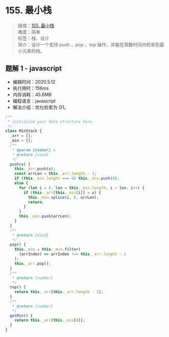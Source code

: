 # 155. 最小栈

> 链接：[155. 最小栈](https://leetcode-cn.com/problems/min-stack/)  
> 难度：简单  
> 标签：栈、设计  
> 简介：设计一个支持 push ，pop ，top 操作，并能在常数时间内检索到最小元素的栈。

## 题解 1 - javascript

- 编辑时间：2020.5.12
- 执行用时：156ms
- 内存消耗：45.6MB
- 编程语言：javascript
- 解法介绍：优化检索为 O1。

```javascript
/**
 * initialize your data structure here.
 */
class MinStack {
  _arr = [];
  _min = [];
  /**
   * @param {number} x
   * @return {void}
   */
  push(x) {
    this._arr.push(x);
    const arrLen = this._arr.length - 1;
    if (this._min.length === 0) this._min.push(0);
    else {
      for (let i = 0, len = this._min.length; i < len; i++) {
        if (this._arr[this._min[i]] > x) {
          this._min.splice(i, 0, arrLen);
          return;
        }
      }
      this._min.push(arrLen);
    }
  }
  /**
   * @return {void}
   */
  pop() {
    this._min = this._min.filter(
      (arrIndex) => arrIndex !== this._arr.length - 1
    );
    this._arr.pop();
  }
  /**
   * @return {number}
   */
  top() {
    return this._arr[this._arr.length - 1];
  }
  /**
   * @return {number}
   */
  getMin() {
    return this._arr[this._min[0]];
  }
}
```
